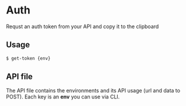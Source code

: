 # Auth 

Requst an auth token from your API and copy it to the clipboard

## Usage

```bash
$ get-token {env}
```

## API file

The API file contains the environments and its API usage (url and data to POST). Each key is an **env** you can use via CLI.
